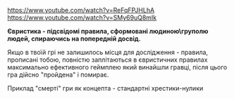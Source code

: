 https://www.youtube.com/watch?v=ReFqFPJHLhA
https://www.youtube.com/watch?v=SMy69uQ8mIk

**Євристика - підсвідомі правила, сформовані людиною\груполю людей, спираючись на попередній досвід.**

Якщо в твоїй грі не залишилось місця для дослідження - правила, прописані тобою, повністю заплітаються в євристичних правилах максимально ефективного геймплею який винайшли гравці, після цього гра дійсно "пройдена" і помирає.

Приклад "смерті" гри як концепта - стандартні хрестики-нулики